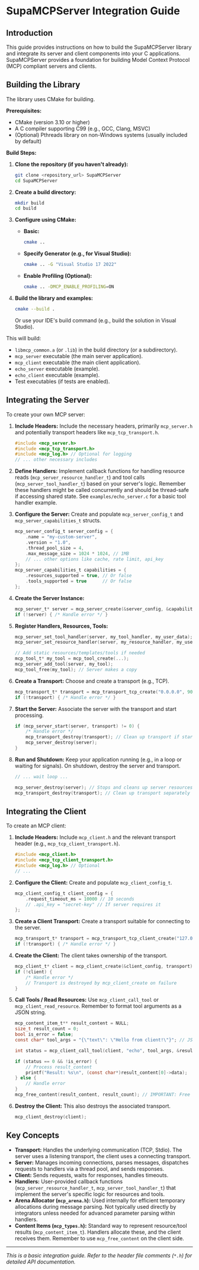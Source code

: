 # SupaMCPServer Integration Guide

## Introduction

This guide provides instructions on how to build the SupaMCPServer library and integrate its server and client components into your C applications. SupaMCPServer provides a foundation for building Model Context Protocol (MCP) compliant servers and clients.

## Building the Library

The library uses CMake for building.

**Prerequisites:**
*   CMake (version 3.10 or higher)
*   A C compiler supporting C99 (e.g., GCC, Clang, MSVC)
*   (Optional) Pthreads library on non-Windows systems (usually included by default)

**Build Steps:**

1.  **Clone the repository (if you haven't already):**
    ```bash
    git clone <repository_url> SupaMCPServer
    cd SupaMCPServer
    ```

2.  **Create a build directory:**
    ```bash
    mkdir build
    cd build
    ```

3.  **Configure using CMake:**
    *   **Basic:**
        ```bash
        cmake ..
        ```
    *   **Specify Generator (e.g., for Visual Studio):**
        ```bash
        cmake .. -G "Visual Studio 17 2022"
        ```
    *   **Enable Profiling (Optional):**
        ```bash
        cmake .. -DMCP_ENABLE_PROFILING=ON
        ```

4.  **Build the library and examples:**
    ```bash
    cmake --build .
    ```
    Or use your IDE's build command (e.g., build the solution in Visual Studio).

This will build:
*   `libmcp_common.a` (or `.lib`) in the build directory (or a subdirectory).
*   `mcp_server` executable (the main server application).
*   `mcp_client` executable (the main client application).
*   `echo_server` executable (example).
*   `echo_client` executable (example).
*   Test executables (if tests are enabled).

## Integrating the Server

To create your own MCP server:

1.  **Include Headers:** Include the necessary headers, primarily `mcp_server.h` and potentially transport headers like `mcp_tcp_transport.h`.
    ```c
    #include <mcp_server.h>
    #include <mcp_tcp_transport.h>
    #include <mcp_log.h> // Optional for logging
    // ... other necessary includes
    ```

2.  **Define Handlers:** Implement callback functions for handling resource reads (`mcp_server_resource_handler_t`) and tool calls (`mcp_server_tool_handler_t`) based on your server's logic. Remember these handlers might be called concurrently and should be thread-safe if accessing shared state. See `examples/echo_server.c` for a basic tool handler example.

3.  **Configure the Server:** Create and populate `mcp_server_config_t` and `mcp_server_capabilities_t` structs.
    ```c
    mcp_server_config_t server_config = {
        .name = "my-custom-server",
        .version = "1.0",
        .thread_pool_size = 4,
        .max_message_size = 1024 * 1024, // 1MB
        // ... other options like cache, rate limit, api_key
    };
    mcp_server_capabilities_t capabilities = {
        .resources_supported = true, // Or false
        .tools_supported = true      // Or false
    };
    ```

4.  **Create the Server Instance:**
    ```c
    mcp_server_t* server = mcp_server_create(&server_config, &capabilities);
    if (!server) { /* Handle error */ }
    ```

5.  **Register Handlers, Resources, Tools:**
    ```c
    mcp_server_set_tool_handler(server, my_tool_handler, my_user_data);
    mcp_server_set_resource_handler(server, my_resource_handler, my_user_data);

    // Add static resources/templates/tools if needed
    mcp_tool_t* my_tool = mcp_tool_create(...);
    mcp_server_add_tool(server, my_tool);
    mcp_tool_free(my_tool); // Server makes a copy
    ```

6.  **Create a Transport:** Choose and create a transport (e.g., TCP).
    ```c
    mcp_transport_t* transport = mcp_transport_tcp_create("0.0.0.0", 9000, 60000); // Host, Port, Idle Timeout (ms)
    if (!transport) { /* Handle error */ }
    ```

7.  **Start the Server:** Associate the server with the transport and start processing.
    ```c
    if (mcp_server_start(server, transport) != 0) {
        /* Handle error */
        mcp_transport_destroy(transport); // Clean up transport if start fails
        mcp_server_destroy(server);
    }
    ```

8.  **Run and Shutdown:** Keep your application running (e.g., in a loop or waiting for signals). On shutdown, destroy the server and transport.
    ```c
    // ... wait loop ...

    mcp_server_destroy(server); // Stops and cleans up server resources
    mcp_transport_destroy(transport); // Clean up transport separately
    ```

## Integrating the Client

To create an MCP client:

1.  **Include Headers:** Include `mcp_client.h` and the relevant transport header (e.g., `mcp_tcp_client_transport.h`).
    ```c
    #include <mcp_client.h>
    #include <mcp_tcp_client_transport.h>
    #include <mcp_log.h> // Optional
    // ...
    ```

2.  **Configure the Client:** Create and populate `mcp_client_config_t`.
    ```c
    mcp_client_config_t client_config = {
        .request_timeout_ms = 10000 // 10 seconds
        // .api_key = "secret-key" // If server requires it
    };
    ```

3.  **Create a Client Transport:** Create a transport suitable for connecting to the server.
    ```c
    mcp_transport_t* transport = mcp_transport_tcp_client_create("127.0.0.1", 18889); // Server host, Server port
    if (!transport) { /* Handle error */ }
    ```

4.  **Create the Client:** The client takes ownership of the transport.
    ```c
    mcp_client_t* client = mcp_client_create(&client_config, transport);
    if (!client) {
        /* Handle error */
        // Transport is destroyed by mcp_client_create on failure
    }
    ```

5.  **Call Tools / Read Resources:** Use `mcp_client_call_tool` or `mcp_client_read_resource`. Remember to format tool arguments as a JSON string.
    ```c
    mcp_content_item_t** result_content = NULL;
    size_t result_count = 0;
    bool is_error = false;
    const char* tool_args = "{\"text\": \"Hello from client!\"}"; // JSON string

    int status = mcp_client_call_tool(client, "echo", tool_args, &result_content, &result_count, &is_error);

    if (status == 0 && !is_error) {
        // Process result_content
        printf("Result: %s\n", (const char*)result_content[0]->data);
    } else {
        // Handle error
    }
    mcp_free_content(result_content, result_count); // IMPORTANT: Free the result
    ```

6.  **Destroy the Client:** This also destroys the associated transport.
    ```c
    mcp_client_destroy(client);
    ```

## Key Concepts

*   **Transport:** Handles the underlying communication (TCP, Stdio). The server uses a listening transport, the client uses a connecting transport.
*   **Server:** Manages incoming connections, parses messages, dispatches requests to handlers via a thread pool, and sends responses.
*   **Client:** Sends requests, waits for responses, handles timeouts.
*   **Handlers:** User-provided callback functions (`mcp_server_resource_handler_t`, `mcp_server_tool_handler_t`) that implement the server's specific logic for resources and tools.
*   **Arena Allocator (`mcp_arena.h`):** Used internally for efficient temporary allocations during message parsing. Not typically used directly by integrators unless needed for advanced parameter parsing within handlers.
*   **Content Items (`mcp_types.h`):** Standard way to represent resource/tool results (`mcp_content_item_t`). Handlers allocate these, and the client receives them. Remember to use `mcp_free_content` on the client side.

---

*This is a basic integration guide. Refer to the header file comments (`*.h`) for detailed API documentation.*
